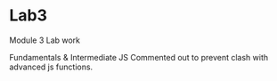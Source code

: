 # Lab3
Module 3 Lab work

Fundamentals & Intermediate JS Commented out to prevent clash with advanced js functions.
